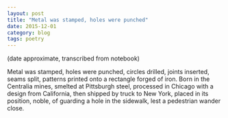 ```yaml
---
layout: post
title: "Metal was stamped, holes were punched"
date: 2015-12-01
category: blog
tags: poetry
---
```


(date approximate, transcribed from notebook)

Metal was stamped, holes were punched,
circles drilled, joints inserted,
seams split, patterns printed
onto a rectangle forged of iron.
Born in the Centralia mines,
smelted at Pittsburgh steel,
processed in Chicago
with a design from California,
then shipped by truck to New York,
placed in its position, noble,
of guarding a hole in the sidewalk,
lest a pedestrian wander close.
